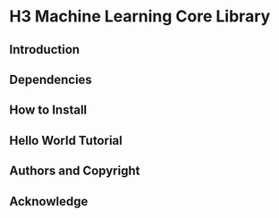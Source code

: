 # H3 Machine Learning Core Library

## Introduction 

## Dependencies 

## How to Install 

## Hello World Tutorial

## Authors and Copyright

## Acknowledge


